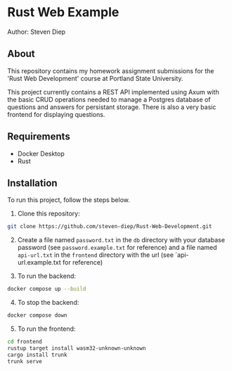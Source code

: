 # Rust Web Example
Author: Steven Diep

## About
This repository contains my homework assignment submissions for the 'Rust Web Development' course at Portland State University.

This project currently contains a REST API implemented using Axum with the basic CRUD operations needed to manage a Postgres database of questions and answers for persistant storage. There is also a very basic frontend for displaying questions.

## Requirements
- Docker Desktop
- Rust

## Installation
To run this project, follow the steps below.

1. Clone this repository:

```Bash
git clone https://github.com/steven-diep/Rust-Web-Development.git
```

2. Create a file named `password.txt` in the `db` directory with your database password (see `password.example.txt` for reference) and a file named `api-url.txt` in the `frontend` directory with the url (see `api-url.example.txt for reference)

3. To run the backend:
```Bash
docker compose up --build
```

4. To stop the backend:
```Bash
docker compose down
```

5. To run the frontend:
```Bash
cd frontend
rustup target install wasm32-unknown-unknown
cargo install trunk
trunk serve
```
